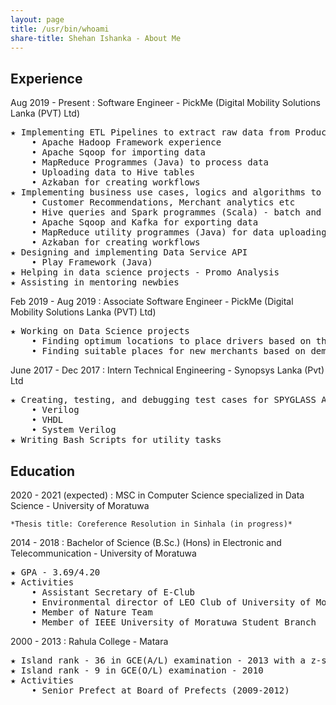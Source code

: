 ```yaml
---
layout: page
title: /usr/bin/whoami
share-title: Shehan Ishanka - About Me
---
```


<span class="fa fa-briefcase about-icon"></span> Experience
----------
Aug 2019 - Present 
:   Software Engineer - PickMe (Digital Mobility Solutions Lanka (PVT) Ltd)
<pre>
★ Implementing ETL Pipelines to extract raw data from Production databases to the Data lake
    • Apache Hadoop Framework experience
    • Apache Sqoop for importing data
    • MapReduce Programmes (Java) to process data
    • Uploading data to Hive tables
    • Azkaban for creating workflows
★ Implementing business use cases, logics and algorithms to render data needs
    • Customer Recommendations, Merchant analytics etc
    • Hive queries and Spark programmes (Scala) - batch and near-real-time
    • Apache Sqoop and Kafka for exporting data
    • MapReduce utility programmes (Java) for data uploading to HBase
    • Azkaban for creating workflows
★ Designing and implementing Data Service API
    • Play Framework (Java)
★ Helping in data science projects - Promo Analysis
★ Assisting in mentoring newbies
</pre>

Feb 2019 - Aug 2019 
:   Associate Software Engineer - PickMe (Digital Mobility Solutions Lanka (PVT) Ltd)
<pre>
★ Working on Data Science projects
    • Finding optimum locations to place drivers based on the demand using clustering
    • Finding suitable places for new merchants based on demand using clustering
</pre>

June 2017 - Dec 2017 
:   Intern Technical Engineering - Synopsys Lanka (Pvt) Ltd
<pre>
★ Creating, testing, and debugging test cases for SPYGLASS Analyzer
    • Verilog
    • VHDL
    • System Verilog
★ Writing Bash Scripts for utility tasks
</pre>

<span class="fa fa-graduation-cap about-icon"></span> Education
---------

2020 - 2021 (expected)
:   MSC in Computer Science specialized in Data Science - University of Moratuwa

    *Thesis title: Coreference Resolution in Sinhala (in progress)*

2014 - 2018
:   Bachelor of Science (B.Sc.) (Hons) in Electronic and Telecommunication - University of Moratuwa
<pre>
★ GPA - 3.69/4.20
★ Activities
    • Assistant Secretary of E-Club
    • Environmental director of LEO Club of University of Moratuwa
    • Member of Nature Team
    • Member of IEEE University of Moratuwa Student Branch
</pre>
      
2000 - 2013
:   Rahula College - Matara
<pre>
★ Island rank - 36 in GCE(A/L) examination - 2013 with a z-score of 2.5936
★ Island rank - 9 in GCE(O/L) examination - 2010
★ Activities
    • Senior Prefect at Board of Prefects (2009-2012)
</pre>
